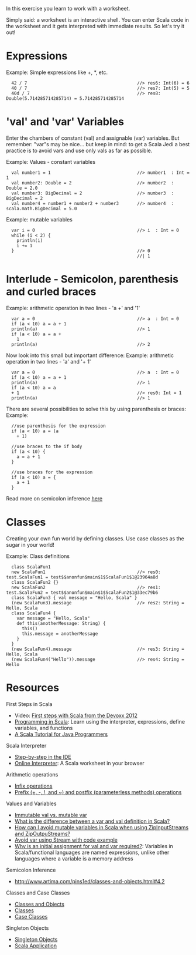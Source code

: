 In this exercise you learn to work with a worksheet.

Simply said: a worksheet is an interactive shell. You can enter Scala code in the worksheet and it gets interpreted with immediate results. So let's try it out!

# Expressions
Example: Simple expressions like +, *, etc.
```
  42 / 7                                          //> res6: Int(6) = 6
  40 / 7                                          //> res7: Int(5) = 5
  40d / 7                                         //> res8: Double(5.714285714285714) = 5.714285714285714
```

# 'val' and 'var' Variables
Enter the chambers of constant (val) and assignable (var) variables. But remember: "var"s may be nice... but keep in mind: to get a Scala Jedi a best practice is to avoid vars and use only vals as far as possible.

Example: Values - constant variables
```
  val number1 = 1                                 //> number1  : Int = 1
  val number2: Double = 2                         //> number2  : Double = 2.0
  val number3: BigDecimal = 2                     //> number3  : BigDecimal = 2
  val number4 = number1 + number2 + number3       //> number4  : scala.math.BigDecimal = 5.0
```

Example: mutable variables
```
  var i = 0                                       //> i  : Int = 0
  while (i < 2) {
    println(i)
    i += 1
  }                                               //> 0
                                                  //| 1
```

# Interlude - Semicolon, parenthesis and curled braces
Example: arithmetic operation in two lines - 'a +' and '1'
```
  var a = 0                                       //> a  : Int = 0
  if (a < 10) a = a + 1
  println(a)                                      //> 1
  if (a < 10) a = a +
    1
  println(a)                                      //> 2
``` 
Now look into this small but important difference:
Example: arithmetic operation in two lines - 'a' and '+ 1'
```
  var a = 0                                       //> a  : Int = 0
  if (a < 10) a = a + 1
  println(a)                                      //> 1
  if (a < 10) a = a
  + 1                                             //> res0: Int = 1
  println(a)                                      //> 1
``` 
There are several possibilities to solve this by using parenthesis or braces:
Example: 
``` 
  //use parenthesis for the expression
  if (a < 10) a = (a
    + 1)
  
  //use braces to the if body
  if (a < 10) {
    a = a + 1
  }
  
  //use braces for the expression
  if (a < 10) a = {
    a + 1
  }
```

Read more on semicolon inference [here](http://www.artima.com/pins1ed/classes-and-objects.html#4.2)


# Classes
Creating your own fun world by defining classes. Use case classes as the sugar in your world!

Example: Class definitions
```
  class ScalaFun1
  new ScalaFun1                                   //> res0: test.ScalaFun1 = test$$anonfun$main$1$ScalaFun1$1@23964a8d
  class ScalaFun2 {}
  new ScalaFun2                                   //> res1: test.ScalaFun2 = test$$anonfun$main$1$ScalaFun2$1@33ec79b6
  class ScalaFun3 { val message = "Hello, Scala" }
  (new ScalaFun3).message                         //> res2: String = Hello, Scala
  class ScalaFun4 {
    var message = "Hello, Scala"
    def this(anotherMessage: String) {
      this()
      this.message = anotherMessage
    }
  }
  (new ScalaFun4).message                         //> res3: String = Hello, Scala
  (new ScalaFun4("Hello")).message                //> res4: String = Hello
```

# Resources

First Steps in Scala
- Video: [First steps with Scala from the Devoxx 2012](http://parleys.com/play/5148922b0364bc17fc56ca20/chapter0/about)
- [Programming in Scala](http://www.artima.com/pins1ed/first-steps-in-scala.html): Learn using the interpreter, expressions, define variables, and functions
- [A Scala Tutorial for Java Programmers](http://docs.scala-lang.org/tutorials/scala-for-java-programmers.html)

Scala Interpreter
- [Step-by-step in the IDE](http://scala-ide.org/docs/current-user-doc/features/scalainterpreter/index.html#starting-the-interpreter)
- [Online Interpreter](https://codebrew.io/): A Scala worksheet in your browser

Arithmetic operations
- [Infix operations](http://www.artima.com/pins1ed/basic-types-and-operations.html#5.4)
- [Prefix (+, -, !, and ~) and postfix (parameterless methods) operations](http://www.artima.com/pins1ed/basic-types-and-operations.html#5.3)

Values and Variables
- [Immutable val vs. mutable var](http://www.scala-lang.org/old/node/5367)
- [What is the difference between a var and val definition in Scala?](http://stackoverflow.com/questions/1791408/what-is-the-difference-between-a-var-and-val-definition-in-scala)
- [How can I avoid mutable variables in Scala when using ZipInputStreams and ZipOutpuStreams?](http://stackoverflow.com/questions/2849303/how-can-i-avoid-mutable-variables-in-scala-when-using-zipinputstreams-and-zipout)
- [Avoid var using Stream with code example](http://louisbotterill.blogspot.de/2009/09/scala-guis-simple-maze-generator-and.html)
- [Why is an initial assignment for val and var required?](http://stackoverflow.com/questions/6582605/scala-val-and-var-related-question-and-scala-requiring-me-to-assign-a-value-at-d#6582768): Variables in Scala/functional languages are named expressions, unlike other languages where a variable is a memory address

Semicolon Inference
- http://www.artima.com/pins1ed/classes-and-objects.html#4.2

Classes and Case Classes
- [Classes and Objects](http://www.artima.com/pins1ed/classes-and-objects.html)
- [Classes](http://docs.scala-lang.org/tutorials/tour/classes.html)
- [Case Classes](http://docs.scala-lang.org/tutorials/tour/case-classes.html)

Singleton Objects
- [Singleton Objects](http://www.artima.com/pins1ed/classes-and-objects.html#4.3)
- [Scala Application](http://www.artima.com/pins1ed/classes-and-objects.html#4.4)
